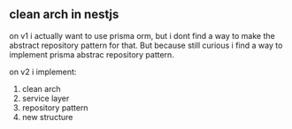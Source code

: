 ## clean arch in nestjs 

on v1 i actually want to use prisma orm, but i dont find a way to make the abstract repository pattern for that. But because still curious i find a way to implement prisma abstrac repository pattern. 

on v2 i implement:
1. clean arch
2. service layer
3. repository pattern
4. new structure